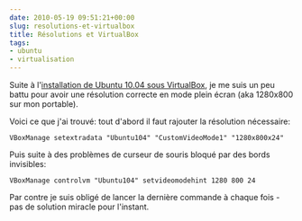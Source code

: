 ```yaml
---
date: 2010-05-19 09:51:21+00:00
slug: resolutions-et-virtualbox
title: Résolutions et VirtualBox
tags:
- ubuntu
- virtualisation
---
```


Suite à l'[installation de Ubuntu 10.04 sous VirtualBox](http://blog.zeneffy.fr/2010/05/16/personnaliser-linstallation-de-ubuntu-10-04/), je me suis un peu battu pour avoir une résolution correcte en mode plein écran (aka 1280x800 sur mon portable).

Voici ce que j'ai trouvé: tout d'abord il faut rajouter la résolution nécessaire:

	VBoxManage setextradata "Ubuntu104" "CustomVideoMode1" "1280x800x24"

Puis suite à des problèmes de curseur de souris bloqué par des bords invisibles:

	VBoxManage controlvm "Ubuntu104" setvideomodehint 1280 800 24

Par contre je suis obligé de lancer la dernière commande à chaque fois - pas de solution miracle pour l'instant.
